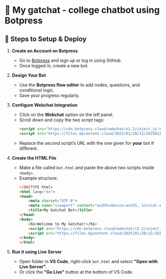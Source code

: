 # 🤖 My gatchat - college chatbot using Botpress

## 🔧 Steps to Setup & Deploy

1. **Create an Account on Botpress**
   - Go to [Botpress](https://botpress.cloud) and sign up or log in using GitHub. <br>
   - Once logged in, create a new bot. <br>

2. **Design Your Bot**
   - Use the **Botpress flow editor** to add nodes, questions, and conditional logic. <br>
   - Save your progress regularly. <br>

3. **Configure Webchat Integration**
   - Click on the **Webchat** option on the left panel. <br>
   - Scroll down and copy the two script tags:
     ```html
     <script src="https://cdn.botpress.cloud/webchat/v2.2/inject.js"></script>
     <script src="https://files.bpcontent.cloud/2025/01/20/12/20250120122152-310RUKNC.js"></script>
     ```
   - Replace the second script’s URL with the one given for **your** bot if different. <br>

4. **Create the HTML File**
   - Make a file called `bot.html` and paste the above two scripts inside `<body>`. <br>
   - Example structure:
     ```html
     <!DOCTYPE html>
     <html lang="en">
     <head>
         <meta charset="UTF-8">
         <meta name="viewport" content="width=device-width, initial-scale=1.0">
         <title>My Gatchat Bot</title>
     </head>
     <body>
         <h1>Welcome to My Gatchat!</h1>
         <script src="https://cdn.botpress.cloud/webchat/v2.2/inject.js"></script>
         <script src="https://files.bpcontent.cloud/2025/01/20/12/20250120122152-310RUKNC.js"></script>
     </body>
     </html>
     ```

5. **Run it using Live Server**
   - Open folder in **VS Code**, right-click `bot.html` and select **"Open with Live Server"**. <br>
   - Or click the **"Go Live"** button at the bottom of VS Code. <br>

 


